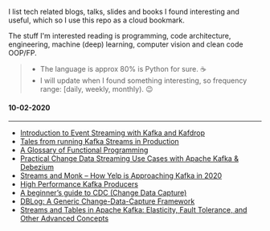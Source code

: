 I list tech related blogs, talks, slides and books I found interesting and useful, which so I use this repo as a cloud bookmark. 

The stuff I'm interested reading is programming, code architecture, engineering, machine (deep) learning, computer vision and clean code OOP/FP. 
<blockquote>
<ul>
    <li>
    The language is approx 80% is Python for sure. &#9749
    </li>
    <li>
    I will update when I found something interesting, so frequency range: [daily, weekly, monthly). 
    &#128521;
    </li>
</ul>
 </blockquote>

<h4>10-02-2020</h4>
<hr>
<ul>
    <li>
    <a href='https://itnext.io/introduction-to-event-streaming-with-kafka-and-kafdrop-73290625b1e2'>Introduction to Event Streaming with Kafka and Kafdrop
    </a>
    </li>
    <li>
    <a href='https://ordepdev.me/posts/tales-from-running-kafka-streams-in-production'>Tales from running Kafka Streams in Production
    </a>
    </li>
    <li>
    <a href=''>A Glossary of Functional Programming</a>
    </li>
    <li>
    <a href='https://www.infoq.com/presentations/data-streaming-kafka-debezium/?utm_campaign=infoq_content&utm_source=twitter&utm_medium=feed&utm_term=architecture-design'>Practical Change Data Streaming Use Cases with Apache Kafka & Debezium 
    </a>
    </li>
    <li><a href='https://engineeringblog.yelp.com/2020/01/streams-and-monk-how-yelp-approaches-kafka-in-2020.html'>Streams and Monk – How Yelp is Approaching Kafka in 2020
    </a></li> 
    <li><a href='https://www.jesseyates.com/2020/01/01/high-performance-kafka-producers.html'>High Performance Kafka Producers
    </a></li>
    <li><a href='https://vladmihalcea.com/a-beginners-guide-to-cdc-change-data-capture/'>A beginner’s guide to CDC (Change Data Capture)
    </a></li>
    <li><a href='https://netflixtechblog.com/dblog-a-generic-change-data-capture-framework-69351fb9099b'>DBLog: A Generic Change-Data-Capture Framework
    </a></li>
    <li><a href='https://www.confluent.io/blog/kafka-streams-tables-part-4-elasticity-fault-tolerance-advanced-concepts/'>Streams and Tables in Apache Kafka: Elasticity, Fault Tolerance, and Other Advanced Concepts
    </a></li>
</ul>